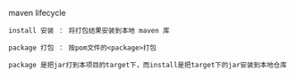 maven lifecycle

    install 安装 ： 将打包结果安装到本地 maven 库
    
    package 打包 ： 按pom文件的<package>打包
    
    package 是把jar打到本项目的target下，而install是把target下的jar安装到本地仓库